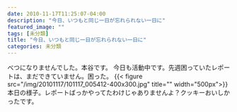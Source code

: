 ```yaml
---
date: 2010-11-17T11:25:07-04:00
description: "今日、いつもと同じ一日が忘れられない一日に"
featured_image: ""
tags: [未分類]
title: "今日、いつもと同じ一日が忘れられない一日に"
categories: 未分類
---
```


べつになりませんでした。本谷です。
今日も活動中です。先週困っていたレポートは、まだできていません。困った。
{{< figure src="/img/20101117/101117_005412-400x300.jpg" title="" width="500px">}}
本日の様子。レポートばっかやってたわけじゃありませんよ？クッキーおいしかったです。
